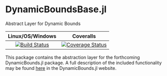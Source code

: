 # DynamicBoundsBase.jl
Abstract Layer for Dynamic Bounds

| **Linux/OS/Windows**                                                                     | **Coveralls**                                              |                      
|:--------------------------------------------------------------------------------:|:-------------------------------------------------------:|
| [![Build Status](https://travis-ci.org/PSORLab/DynamicBoundsBase.jl.svg?branch=master)](https://travis-ci.org/PSORLab/DynamicBoundsBase.jl)  | [![Coverage Status](https://coveralls.io/repos/github/PSORLab/DynamicBoundsBase.jl/badge.svg?branch=master)](https://coveralls.io/github/PSORLab/DynamicBoundsBase.jl?branch=master) |

This package contains the abstraction layer for the forthcoming DynamicBounds.jl package. A full description of the included functionality may be found [here](https://psorlab.github.io/DynamicBounds.jl/dev/Base/Base) in the DynamicBounds.jl website.
